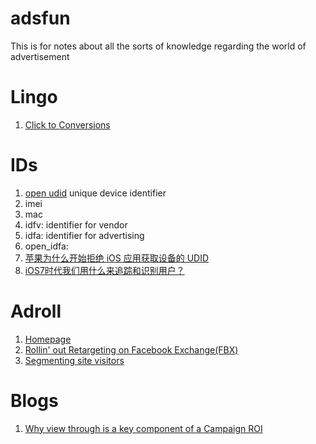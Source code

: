 adsfun
======

This is for notes about all the sorts of knowledge regarding the world of advertisement

Lingo
======
1. [Click to Conversions](http://www.ebizroi.com/glossary/#ctc)

IDs
======
1. [open udid](http://blog.csdn.net/wwmusic/article/details/8929611) unique device identifier
2. imei
3. mac
4. idfv: identifier for vendor
5. idfa: identifier for advertising
6. open_idfa: 
7. [苹果为什么开始拒绝 iOS 应用获取设备的 UDID](http://www.zhihu.com/question/20141418)
8. [iOS7时代我们用什么来追踪和识别用户？](http://www.cnblogs.com/BigPolarBear/p/3359526.html)

Adroll
======
1. [Homepage](https://www.adroll.com/)
1. [Rollin' out Retargeting on Facebook Exchange(FBX)](http://blog.adroll.com/retargeting-facebook-exchange-fbx)
1. [Segmenting site visitors](http://support.adroll.com/segmenting-site-visitors/)

Blogs
======
1. [Why view through is a key component of a Campaign ROI](http://www.mobilemarketer.com/cms/opinion/columns/7367.html)
